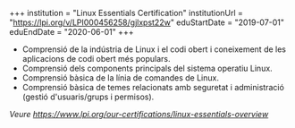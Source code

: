 +++
institution = "Linux Essentials Certification"
institutionUrl = "https://lpi.org/v/LPI000456258/gjlxpst22w"
eduStartDate = "2019-07-01"
eduEndDate = "2020-06-01"
+++
* Comprensió de la indústria de Linux i el codi obert i coneixement de les aplicacions de codi obert més populars.
* Comprensió dels components principals del sistema operatiu Linux.
* Comprensió bàsica de la línia de comandes de Linux.
* Comprensió bàsica de temes relacionats amb seguretat i administració (gestió d'usuaris/grups i permisos).

*Veure https://www.lpi.org/our-certifications/linux-essentials-overview*